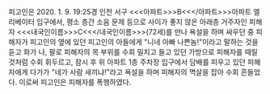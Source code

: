 피고인은 2020. 1. 9. 19:25경 인천 서구 <<<아파트>>>B<<</아파트>>>아파트 엘리베이터 입구에서, 평소 층간 소음 문제 등으로 사이가 좋지 않은 아래층 거주자인 피해자 <<<내국인이름>>>C<<</내국인이름>>>(72세)를 만나 욕설을 하며 싸우던 중 피해자가 피고인의 옆에 있던 피고인의 아들에게 "니네 아빠 나쁜놈!"이라고 말하는 것을 듣고 화가 나, 팔로 피해자의 목 부위를 수회 밀치고 들고 있던 가방으로 피해자를 때릴 것처럼 수회 휘두르고, 잠시 후 위 아파트 1층 주차장 입구에서 담배를 피우고 있던 피해자에게 다가가 "네가 사람 새끼냐!"라고 욕설을 하며 피해자의 멱살을 잡아 수회 흔들었다.
이로써 피고인은 피해자를 폭행하였다.
